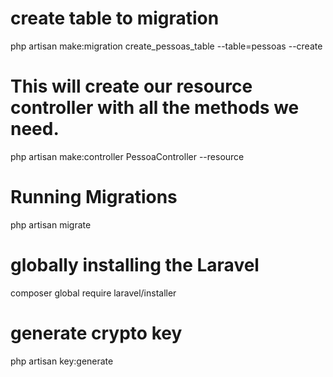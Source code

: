 # create table to migration
php artisan make:migration create_pessoas_table --table=pessoas --create

# This will create our resource controller with all the methods we need.
php artisan make:controller PessoaController --resource 

# Running Migrations
php artisan migrate

# globally installing the Laravel
composer global require laravel/installer

# generate crypto key
php artisan key:generate